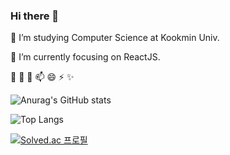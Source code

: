 
### Hi there 👋



🔭 I’m studying Computer Science at Kookmin Univ.

🌱 I’m currently focusing on ReactJS.

👯 
🤔
💬
📫
😄 
⚡
✨


![Anurag's GitHub stats](https://github-readme-stats.vercel.app/api?username=soyekwon&theme=radical&show_icons=true)

![Top Langs](https://github-readme-stats.vercel.app/api/top-langs/?username=soyekwon&layout=compacting&theme=onedark)


[![Solved.ac
프로필](http://mazassumnida.wtf/api/generate_badge?boj=soye0710)](https://solved.ac/soye0710)



